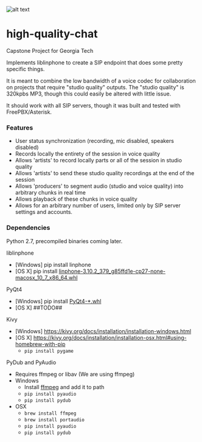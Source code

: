 ![alt text](https://github.com/b6938236/high-quality-chat/blob/master/img/orionlogo.png "Orion Logo")
# high-quality-chat
Capstone Project for Georgia Tech

Implements liblinphone to create a SIP endpoint that does some pretty specific things.

It is meant to combine the low bandwidth of a voice codec for collaboration on projects that require "studio quality" outputs.  The "studio quality" is 320kpbs MP3, though this could easily be altered with little issue.

It should work with all SIP servers, though it was built and tested with FreePBX/Asterisk.

### Features

* User status synchronization (recording, mic disabled, speakers disabled)
* Records locally the entirety of the session in voice quality
* Allows 'artists' to record locally parts or all of the session in studio quality
* Allows 'artists' to send these studio quality recordings at the end of the session
* Allows 'producers' to segment audio (studio and voice quality) into arbitrary chunks in real time
* Allows playback of these chunks in voice quality
* Allows for an arbitrary number of users, limited only by SIP server settings and accounts.

### Dependencies

Python 2.7, precompiled binaries coming later.

liblinphone
* [Windows] pip install linphone
* [OS X] pip install [linphone-3.10.2_379_g85ffd1e-cp27-none-macosx_10_7_x86_64.whl](https://www.linphone.org/snapshots/linphone-python/macosx/linphone-3.10.2_379_g85ffd1e-cp27-none-macosx_10_7_x86_64.whl)

PyQt4
* [Windows] pip install [PyQt4-\*.whl](http://stackoverflow.com/questions/22640640/how-to-install-pyqt4-on-windows-using-pip#22651895)
* [OS X] ##TODO##

Kivy
* [Windows] https://kivy.org/docs/installation/installation-windows.html
* [OS X] https://kivy.org/docs/installation/installation-osx.html#using-homebrew-with-pip
	* `pip install pygame`

PyDub and PyAudio
* Requires ffmpeg or libav (We are using ffmpeg)
* Windows
	* Install [ffmpeg](https://ffmpeg.zeranoe.com/builds/) and add it to path
	* `pip install pyaudio`
	* `pip install pydub`
* OSX
	* `brew install ffmpeg`
	* `brew install portaudio`
	* `pip install pyaudio`
	* `pip install pydub`
